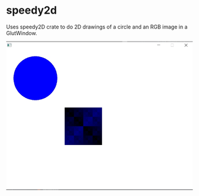 # speedy2d

Uses speedy2D crate to do 2D drawings of a circle and an RGB image in a GlutWindow.

![alt_test](ex.jpg)
